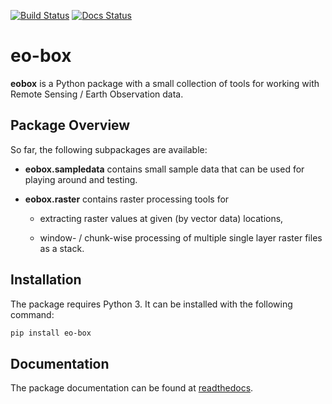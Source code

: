 [![Build Status](https://travis-ci.org/benmack/eo-box.svg?branch=master)](https://travis-ci.org/benmack/eo-box)
[![Docs Status](https://readthedocs.org/projects/eo-box/badge/?version=latest)](https://eo-box.readthedocs.io/en/latest/?badge=latest)

# eo-box

**eobox** is a Python package with a small collection of tools for working with Remote Sensing / Earth Observation data. 


## Package Overview

So far, the following subpackages are available:

* **eobox.sampledata** contains small sample data that can be used for playing around and testing.

* **eobox.raster** contains raster processing tools for

    * extracting raster values at given (by vector data) locations,

    * window- / chunk-wise processing of multiple single layer raster files as a stack.


## Installation

The package requires Python 3. It can be installed with the following command:

```bash
pip install eo-box
```

## Documentation

The package documentation can be found at [readthedocs](https://eo-box.readthedocs.io/).
